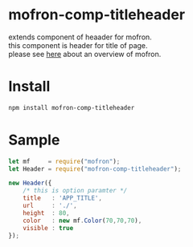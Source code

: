 # mofron-comp-titleheader
extends component of heaader for mofron.<br>
this component is header for title of page.<br>
please see [here](https://github.com/simpart/mofron) about an overview of mofron.<br>

# Install

```bash
npm install mofron-comp-titleheader
```

# Sample
```javascript
let mf     = require("mofron");
let Header = require("mofron-comp-titleheader");

new Header({
    /* this is option paramter */
    title   : 'APP_TITLE',
    url     : './',
    height  : 80,
    color   : new mf.Color(70,70,70),
    visible : true
});
```
